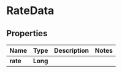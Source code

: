 
# RateData

## Properties
Name | Type | Description | Notes
------------ | ------------- | ------------- | -------------
**rate** | **Long** |  | 



